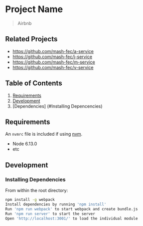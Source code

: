 # Project Name

> Airbnb

## Related Projects

  - https://github.com/mash-fec/a-service
  - https://github.com/mash-fec/j-service
  - https://github.com/mash-fec/m-service
  - https://github.com/mash-fec/v-service

## Table of Contents

1. [Requirements](#Requirements)
2. [Development](#Development)
3. [Dependencies] (#Installing Depencencies)

## Requirements

An `nvmrc` file is included if using [nvm](https://github.com/creationix/nvm).

- Node 6.13.0
- etc

## Development

### Installing Dependencies

From within the root directory:

```sh
npm install -g webpack
Install dependencies by running 'npm install'
Run 'npm run webpack' to start webpack and create bundle.js
Run 'npm run server' to start the server
Open 'http://localhost:3001/' to load the individual module
```